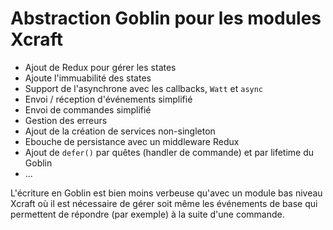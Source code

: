 # Abstraction Goblin pour les modules Xcraft

- Ajout de Redux pour gérer les states
- Ajoute l'immuabilité des states
- Support de l'asynchrone avec les callbacks, `Watt` et `async`
- Envoi / réception d'événements simplifié
- Envoi de commandes simplifié
- Gestion des erreurs
- Ajout de la création de services non-singleton
- Ebouche de persistance avec un middleware Redux
- Ajout de `defer()` par quêtes (handler de commande) et par lifetime du Goblin
- ...

L'écriture en Goblin est bien moins verbeuse qu'avec un module bas niveau Xcraft
où il est nécessaire de gérer soit même les événements de base qui permettent de
répondre (par exemple) à la suite d'une commande.
